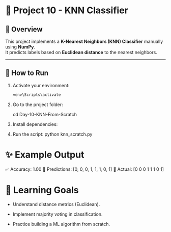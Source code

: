 # 🤖 Project 10 - KNN Classifier 

## 📌 Overview
This project implements a **K-Nearest Neighbors (KNN) Classifier** manually using **NumPy**.  
It predicts labels based on **Euclidean distance** to the nearest neighbors.

---

## 🚀 How to Run
1. Activate your environment:
   ```bash
   venv\Scripts\activate

2. Go to the project folder:

    cd Day-10-KNN-From-Scratch
3. Install dependencies:

4. Run the script:
    python knn_scratch.py

# ✨ Example Output
✅ Accuracy: 1.00
🔮 Predictions: [0, 0, 0, 1, 1, 1, 0, 1]
🎯 Actual:      [0 0 0 1 1 1 0 1]

# 🧠 Learning Goals

- Understand distance metrics (Euclidean).

- Implement majority voting in classification.

- Practice building a ML algorithm from scratch.